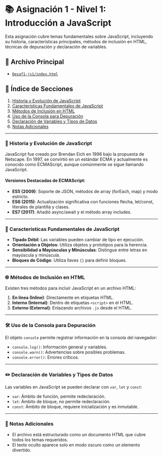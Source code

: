 
# 📚 Asignación 1 - Nivel 1: Introducción a JavaScript

Esta asignación cubre temas fundamentales sobre JavaScript, incluyendo su historia, características principales, métodos de inclusión en HTML, técnicas de depuración y declaración de variables.

## 📂 Archivo Principal
- [`Desaf1-js1/index.html`](Desaf1-js1/index.html)

## 📑 Índice de Secciones
1. [Historia y Evolución de JavaScript](#historia-y-evolucion-de-javascript)
2. [Características Fundamentales de JavaScript](#caracteristicas-fundamentales-de-javascript)
3. [Métodos de Inclusión en HTML](#metodos-de-inclusion-en-html)
4. [Uso de la Consola para Depuración](#uso-de-la-consola-para-depuracion)
5. [Declaración de Variables y Tipos de Datos](#declaracion-de-variables-y-tipos-de-datos)
6. [Notas Adicionales](#notas-adicionales)

---

### 📖 Historia y Evolución de JavaScript
JavaScript fue creado por Brendan Eich en 1996 bajo la propuesta de Netscape. En 1997, se convirtió en un estándar ECMA y actualmente es conocido como ECMAScript, aunque comúnmente se sigue llamando JavaScript.

#### Versiones Destacadas de ECMAScript:
- **ES5 (2009)**: Soporte de JSON, métodos de array (forEach, map) y modo estricto.
- **ES6 (2015)**: Actualización significativa con funciones flecha, let/const, literales de plantilla y clases.
- **ES7 (2017)**: Añadió async/await y el método array includes.

---

### 🚀 Características Fundamentales de JavaScript
- **Tipado Débil**: Las variables pueden cambiar de tipo en ejecución.
- **Orientación a Objetos**: Utiliza objetos y prototipos para la herencia.
- **Sensibilidad a Mayúsculas y Minúsculas**: Distingue entre letras en mayúscula y minúscula.
- **Bloques de Código**: Utiliza llaves `{}` para definir bloques.

---

### 🌐 Métodos de Inclusión en HTML
Existen tres métodos para incluir JavaScript en un archivo HTML:
1. **En línea (Inline)**: Directamente en etiquetas HTML.
2. **Interno (Internal)**: Dentro de etiquetas `<script>` en el HTML.
3. **Externo (External)**: Enlazando archivos `.js` desde el HTML.

---

### 🛠️ Uso de la Consola para Depuración
El objeto `console` permite registrar información en la consola del navegador:
- `console.log()`: Información general y variables.
- `console.warn()`: Advertencias sobre posibles problemas.
- `console.error()`: Errores críticos.

---

### ✏️ Declaración de Variables y Tipos de Datos
Las variables en JavaScript se pueden declarar con `var`, `let` y `const`:
- `var`: Ámbito de función, permite redeclaración.
- `let`: Ámbito de bloque, no permite redeclaración.
- `const`: Ámbito de bloque, requiere inicialización y es inmutable.

---

### 📌 Notas Adicionales
- El archivo está estructurado como un documento HTML que cubre todos los temas requeridos.
- El texto oculto aparece solo en modo oscuro como un elemento divertido.
